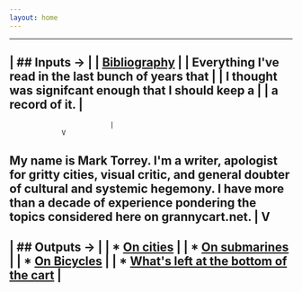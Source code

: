 ```yaml
---
layout: home
---
```


[//]: # (A test comment before main body text.)


----------------------------------------------------------
| ## Inputs ->                                           | 
| [Bibliography](http://grannycart.net/bibliography/)    |
|   Everything I've read in the last bunch of years that |
|   I thought was signifcant enough that I should keep a |
|   a record of it.                                      |
----------------------------------------------------------
                             |
			     V

My name is Mark Torrey. I'm a writer, apologist for gritty cities,
visual critic, and general doubter of cultural and systemic hegemony.
I have more than a decade of experience pondering the topics
considered here on grannycart.net.
			     |
			     V
 ------------------------------------------------------------------------
 | ## Outputs ->                                                        |
 | * [On cities](cities/cities.md)                                      |
 | * [On submarines](submarines.md)                                     |
 | * [On Bicycles](bicycles/bicycles.md)                                |
 | * [What's left at the bottom of the cart](junk-drawer/junkdrawer.md) |
 ------------------------------------------------------------------------
	     


